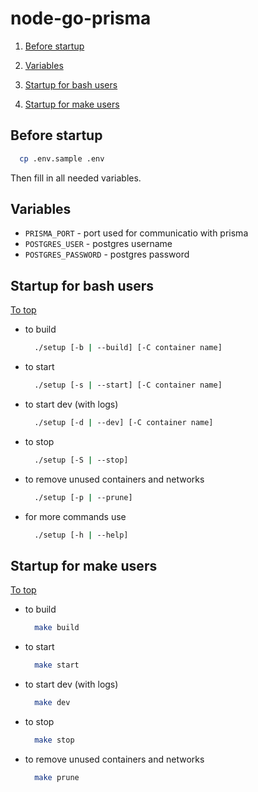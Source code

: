 # node-go-prisma

1. [Before startup](#before-startup)

2. [Variables](#variables)

3. [Startup for bash users](#startup-for-bash-users)

4. [Startup for make users](#startup-for-make-users)

## Before startup

```bash
  cp .env.sample .env
```

Then fill in all needed variables.

## Variables

* `PRISMA_PORT` - port used for communicatio with prisma
* `POSTGRES_USER` - postgres username
* `POSTGRES_PASSWORD` - postgres password

## Startup for bash users

[To top](#node-go-prisma)

* to build

  ```bash
    ./setup [-b | --build] [-C container name]
  ```

* to start

  ```bash
    ./setup [-s | --start] [-C container name]
  ```

* to start dev (with logs)

  ```bash
    ./setup [-d | --dev] [-C container name]
  ```

* to stop

  ```bash
    ./setup [-S | --stop]
  ```

* to remove unused containers and networks

  ```bash
    ./setup [-p | --prune]
  ```

* for more commands use

  ```bash
    ./setup [-h | --help]
  ```

## Startup for make users

[To top](#node-go-prisma)

* to build

  ```bash
    make build
  ```

* to start

  ```bash
    make start
  ```

* to start dev (with logs)

  ```bash
    make dev
  ```

* to stop

  ```bash
    make stop
  ```

* to remove unused containers and networks

  ```bash
    make prune
  ```

